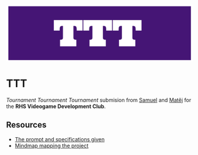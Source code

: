 ![Repository header](./public/banner.png)

# TTT

_Tournament Tournament Tournament_ submision from [Samuel](https://github.com/Snapshot20) and [Matěj](https://github.com/kireiiiiiiii) for the **RHS Videogame Development Club**.

## Resources

-   [The prompt and specifications given](./public/TTT-game-rules.pdf)
-   [Mindmap mapping the project](./public/TTT.xmind)

